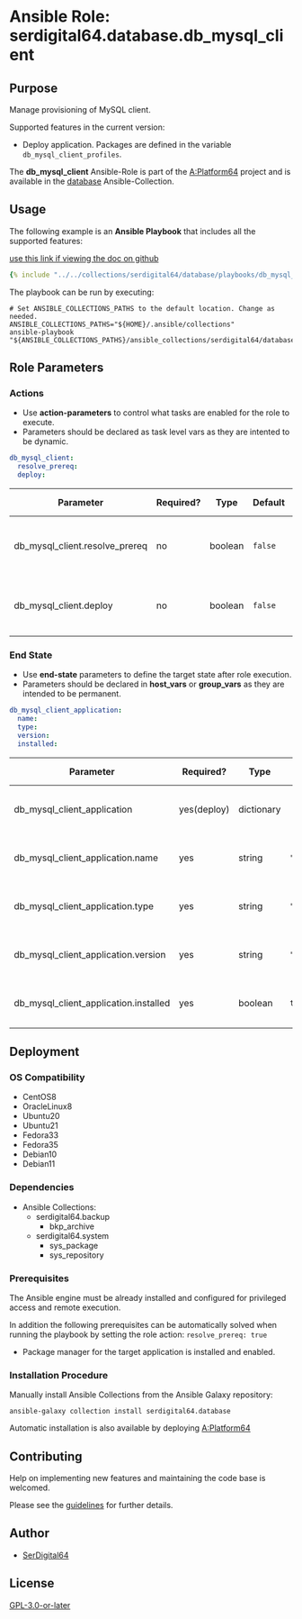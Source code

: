 # Ansible Role: serdigital64.database.db_mysql_client

## Purpose

Manage provisioning of MySQL client.

Supported features in the current version:

- Deploy application. Packages are defined in the variable `db_mysql_client_profiles`.

The **db_mysql_client** Ansible-Role is part of the [A:Platform64](https://github.com/serdigital64/aplatform64) project and is available in the [database](../collections/database.md) Ansible-Collection.

## Usage

The following example is an **Ansible Playbook** that includes all the supported features:

[use this link if viewing the doc on github](../../collections/serdigital64/database/playbooks/db_mysql_client.yml)

```yaml
{% include "../../collections/serdigital64/database/playbooks/db_mysql_client.yml" %}
```

The playbook can be run by executing:

```shell
# Set ANSIBLE_COLLECTIONS_PATHS to the default location. Change as needed.
ANSIBLE_COLLECTIONS_PATHS="${HOME}/.ansible/collections"
ansible-playbook "${ANSIBLE_COLLECTIONS_PATHS}/ansible_collections/serdigital64/database/playbooks/db_mysql_client.yml"
```

## Role Parameters

### Actions

- Use **action-parameters** to control what tasks are enabled for the role to execute.
- Parameters should be declared as task level vars as they are intented to be dynamic.

```yaml
db_mysql_client:
  resolve_prereq:
  deploy:
```

| Parameter                      | Required? | Type    | Default | Purpose / Value                             |
| ------------------------------ | --------- | ------- | ------- | ------------------------------------------- |
| db_mysql_client.resolve_prereq | no        | boolean | `false` | Enable automatic resolution of prequisites  |
| db_mysql_client.deploy         | no        | boolean | `false` | Enable installation of application packages |

### End State

- Use **end-state** parameters to define the target state after role execution.
- Parameters should be declared in **host_vars** or **group_vars** as they are intended to be permanent.

```yaml
db_mysql_client_application:
  name:
  type:
  version:
  installed:
```

| Parameter                             | Required?   | Type       | Default          | Purpose / Value                    |
| ------------------------------------- | ----------- | ---------- | ---------------- | ---------------------------------- |
| db_mysql_client_application           | yes(deploy) | dictionary |                  | Set application package end state  |
| db_mysql_client_application.name      | yes         | string     | `"mysql_server"` | Select application package name    |
| db_mysql_client_application.type      | yes         | string     | `"distro"`       | Select application package type    |
| db_mysql_client_application.version   | yes         | string     | `"latest"`       | Select application package version |
| db_mysql_client_application.installed | yes         | boolean    | `true`           | Set application package end state  |

## Deployment

### OS Compatibility

- CentOS8
- OracleLinux8
- Ubuntu20
- Ubuntu21
- Fedora33
- Fedora35
- Debian10
- Debian11

### Dependencies

- Ansible Collections:
  - serdigital64.backup
    - bkp_archive
  - serdigital64.system
    - sys_package
    - sys_repository

### Prerequisites

The Ansible engine must be already installed and configured for privileged access and remote execution.

In addition the following prerequisites can be automatically solved when running the playbook by setting the role action: `resolve_prereq: true`

- Package manager for the target application is installed and enabled.

### Installation Procedure

Manually install Ansible Collections from the Ansible Galaxy repository:

```shell
ansible-galaxy collection install serdigital64.database
```

Automatic installation is also available by deploying [A:Platform64](https://aplatform64.readthedocs.io/en/latest/#deployment)

## Contributing

Help on implementing new features and maintaining the code base is welcomed.

Please see the [guidelines](../contributing/guidelines.md) for further details.

## Author

- [SerDigital64](https://serdigital64.github.io/)

## License

[GPL-3.0-or-later](https://www.gnu.org/licenses/gpl-3.0.txt)
